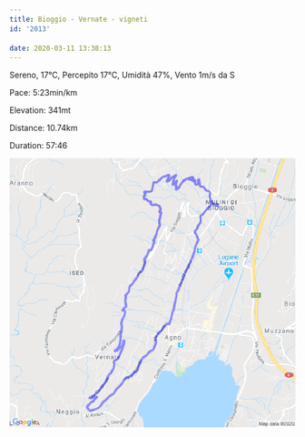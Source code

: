 ```yaml
---
title: Bioggio - Vernate - vigneti
id: '2013'

date: 2020-03-11 13:38:13
---
```


Sereno, 17°C, Percepito 17°C, Umidità 47%, Vento 1m/s da S

Pace: 5:23min/km

Elevation: 341mt

Distance: 10.74km

Duration: 57:46



 
![image](/images/2021/08/20200311-activity-map.png)
